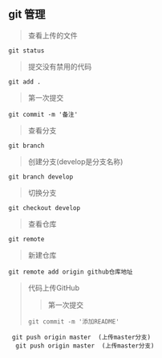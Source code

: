 ## git 管理

> 查看上传的文件 

```
git status 
```

> 提交没有禁用的代码

```
git add .
```

> 第一次提交

```
git commit -m '备注'
```

> 查看分支

```
git branch
```

> 创建分支(develop是分支名称)

```
git branch develop
```

>  切换分支

```
git checkout develop
```

> 查看仓库

```
git remote
```

> 新建仓库

```
git remote add origin github仓库地址
```

> 代码上传GitHub
>
> > 第一次提交
>
> ```
> git commit -m '添加README'
> ```

```
 git push origin master  (上传master分支)
  git push origin master  (上传master分支)
```

